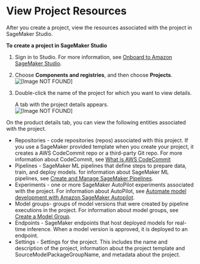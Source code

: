 # View Project Resources<a name="sagemaker-projects-resources"></a>

After you create a project, view the resources associated with the project in SageMaker Studio\.

**To create a project in SageMaker Studio**

1. Sign in to Studio\. For more information, see [Onboard to Amazon SageMaker Studio](gs-studio-onboard.md)\.

1. Choose **Components and registries**, and then choose **Projects**\.  
![\[Image NOT FOUND\]](http://docs.aws.amazon.com/sagemaker/latest/dg/images/projects/studio-projects.png)

1. Double\-click the name of the project for which you want to view details\.

   A tab with the project details appears\.  
![\[Image NOT FOUND\]](http://docs.aws.amazon.com/sagemaker/latest/dg/images/projects/view-project-details.png)

On the product details tab, you can view the following entities associated with the project\.
+ Repositories \- code repositories \(repos\) associated with this project\. If you use a SageMaker provided template when you create your project, it creates a AWS CodeCommit repo or a third\-party Git repo\. For more information about CodeCommit, see [What is AWS CodeCommit](https://docs.aws.amazon.com/codecommit/latest/userguide/welcome.html)
+ Pipelines \- SageMaker ML pipelines that define steps to prepare data, train, and deploy models\. for information about SageMaker ML pipelines, see [Create and Manage SageMaker Pipelines](pipelines-build.md)\.
+ Experiments \- one or more SageMaker AutoPilot experiments associated with the project\. For information about AutoPilot, see [Automate model development with Amazon SageMaker Autopilot](autopilot-automate-model-development.md)\.
+ Model groups\- groups of model versions that were created by pipeline executions in the project\. For information about model groups, see [Create a Model Group](model-registry-model-group.md)\.
+ Endpoints \- SageMaker endpoints that host deployed models for real\-time inference\. When a model version is approved, it is deployed to an endpoint\.
+ Settings \- Settings for the project\. This includes the name and description of the project, information about the project template and SourceModelPackageGroupName, and metadata about the project\.